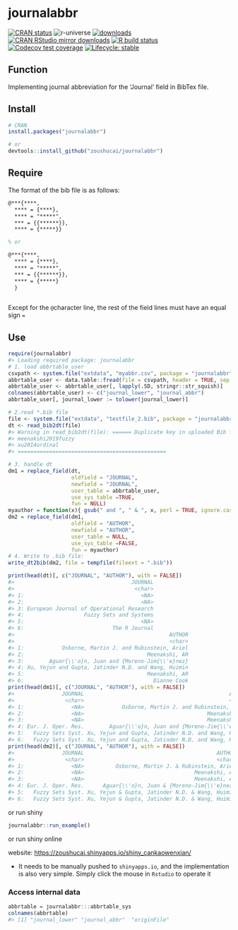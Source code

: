 
<!-- README.md is generated from README.Rmd. Please edit that file -->

# journalabbr

<!-- badges: start -->

[![CRAN
status](https://www.r-pkg.org/badges/version/journalabbr)](https://CRAN.R-project.org/package=journalabbr)
![r-universe](https://fastverse.r-universe.dev/badges/journalabbr)
[![downloads](http://cranlogs.r-pkg.org/badges/grand-total/journalabbr?color=blue)](https://cran.r-project.org/package=journalabbr)
[![CRAN RStudio mirror
downloads](https://cranlogs.r-pkg.org/badges/last-month/journalabbr?color=blue)](https://github.com/zoushucai/journalabbr)
[![R build
status](https://github.com/zoushucai/journalabbr/workflows/R-CMD-check/badge.svg)](https://github.com/zoushucai/journalabbr/actions)
[![Codecov test
coverage](https://codecov.io/gh/zoushucai/journalabbr/branch/master/graph/badge.svg)](https://app.codecov.io/gh/zoushucai/journalabbr?branch=main)
[![Lifecycle:
stable](https://img.shields.io/badge/lifecycle-stable-brightgreen.svg)](https://lifecycle.r-lib.org/articles/stages.html#stable)
<!-- badges: end -->

## Function

Implementing journal abbreviation for the ‘Journal’ field in BibTex
file.

## Install

``` r
# CRAN
install.packages("journalabbr")

# or 
devtools::install_github("zoushucai/journalabbr")
```

## Require

The format of the bib file is as follows:

``` latex
@***{****,
  **** = {****},
  **** = "*****",
  *** = {{******}},
  **** = {*****}}

% or

@***{****,
  **** = {****},
  **** = "*****",
  *** = {{******}},
  **** = {*****}
  }
  
```

Except for the `@`character line, the rest of the field lines must have
an equal sign `=`

## Use

``` r
require(journalabbr)
#> Loading required package: journalabbr
# 1. load abbrtable_user
csvpath <- system.file("extdata", "myabbr.csv", package = "journalabbr", mustWork = TRUE)
abbrtable_user <- data.table::fread(file = csvpath, header = TRUE, sep = ",")
abbrtable_user <- abbrtable_user[, lapply(.SD, stringr::str_squish)]
colnames(abbrtable_user) <- c("journal_lower", "journal_abbr")
abbrtable_user[, journal_lower := tolower(journal_lower)]

# 2.read *.bib file
file <- system.file("extdata", "testfile_2.bib", package = "journalabbr", mustWork = TRUE)
dt <- read_bib2dt(file)
#> Warning in read_bib2dt(file): ====== Duplicate key in uploaded Bib file =======:
#> meenakshi2019fuzzy
#> xu2014ordinal
#> ===============================================

# 3. handle dt
dm1 = replace_field(dt,
                    oldfield = "JOURNAL",
                    newfield = "JOURNAL",
                    user_table = abbrtable_user,
                    use_sys_table =TRUE,
                    fun = NULL)
myauthor = function(x){ gsub(" and ", " & ", x, perl = TRUE, ignore.case = TRUE) }
dm2 = replace_field(dm1,
                    oldfield = "AUTHOR",
                    newfield = "AUTHOR",
                    user_table = NULL,
                    use_sys_table =FALSE,
                    fun = myauthor)
# 4. Write to .bib file:
write_dt2bib(dm2, file = tempfile(fileext = ".bib"))

print(head(dt)[, c("JOURNAL", "AUTHOR"), with = FALSE])
#>                                     JOURNAL
#>                                      <char>
#> 1:                                     <NA>
#> 2:                                     <NA>
#> 3: European Journal of Operational Research
#> 4:                   Fuzzy Sets and Systems
#> 5:                                     <NA>
#> 6:                            The R Journal
#>                                                 AUTHOR
#>                                                 <char>
#> 1:            Osborne, Martin J. and Rubinstein, Ariel
#> 2:                                       Meenakshi, AR
#> 3:        Aguar{\\'o}n, Juan and {Moreno-Jim{\\'e}nez}
#> 4: Xu, Yejun and Gupta, Jatinder N.D. and Wang, Huimin
#> 5:                                       Meenakshi, AR
#> 6:                                         Dianne Cook
print(head(dm1)[, c("JOURNAL", "AUTHOR"), with = FALSE])
#>               JOURNAL                                              AUTHOR
#>                <char>                                              <char>
#> 1:               <NA>            Osborne, Martin J. and Rubinstein, Ariel
#> 2:               <NA>                                       Meenakshi, AR
#> 3:               <NA>                                       Meenakshi, AR
#> 4: Eur. J. Oper. Res.        Aguar{\\'o}n, Juan and {Moreno-Jim{\\'e}nez}
#> 5:   Fuzzy Sets Syst. Xu, Yejun and Gupta, Jatinder N.D. and Wang, Huimin
#> 6:   Fuzzy Sets Syst. Xu, Yejun and Gupta, Jatinder N.D. and Wang, Huimin
print(head(dm2)[, c("JOURNAL", "AUTHOR"), with = FALSE])
#>               JOURNAL                                          AUTHOR
#>                <char>                                          <char>
#> 1:               <NA>          Osborne, Martin J. & Rubinstein, Ariel
#> 2:               <NA>                                   Meenakshi, AR
#> 3:               <NA>                                   Meenakshi, AR
#> 4: Eur. J. Oper. Res.      Aguar{\\'o}n, Juan & {Moreno-Jim{\\'e}nez}
#> 5:   Fuzzy Sets Syst. Xu, Yejun & Gupta, Jatinder N.D. & Wang, Huimin
#> 6:   Fuzzy Sets Syst. Xu, Yejun & Gupta, Jatinder N.D. & Wang, Huimin
```

or run shiny

``` r
journalabbr::run_example()
```

or run shiny online

website: <https://zoushucai.shinyapps.io/shiny_cankaowenxian/>

- It needs to be manually pushed to `shinyapps.io`, and the
  implementation is also very simple. Simply click the mouse in
  `Rstudio` to operate it

### Access internal data

``` r
abbrtable = journalabbr:::abbrtable_sys
colnames(abbrtable)
#> [1] "journal_lower" "journal_abbr"  "originFile"
```
